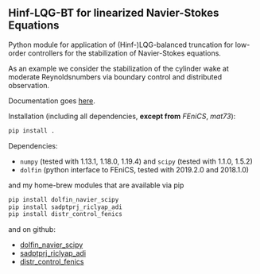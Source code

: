 Hinf-LQG-BT for linearized Navier-Stokes Equations
---------------------------------------------

Python module for application of (Hinf-)LQG-balanced truncation for low-order controllers for the stabilization of Navier-Stokes equations.

As an example we consider the stabilization of the cylinder wake at moderate Reynoldsnumbers via boundary control and distributed observation.

Documentation goes [here](http://lqgbt-for-flow-stabilization.readthedocs.org/en/latest/).

Installation (including all dependencies, **except from** *FEniCS*, *mat73*):

```sh
pip install .
```

Dependencies:

* `numpy` (tested with 1.13.1, 1.18.0, 1.19.4) and `scipy` (tested with 1.1.0, 1.5.2)
* `dolfin` (python interface to FEniCS, tested with 2019.2.0 and 2018.1.0)

and my home-brew modules that are available via pip 

```bash
pip install dolfin_navier_scipy
pip install sadptprj_riclyap_adi
pip install distr_control_fenics 
```

and on github:

* [dolfin_navier_scipy](https://github.com/highlando/dolfin_navier_scipy)
* [sadptprj_riclyap_adi](https://github.com/highlando/sadptprj_riclyap_adi)
* [distr_control_fenics](https://github.com/highlando/distr_control_fenics)
